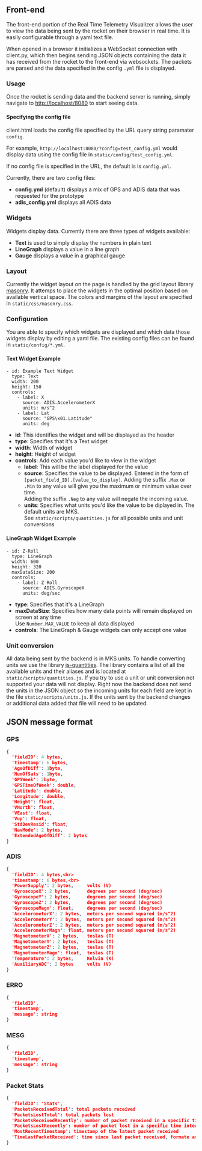 ## Front-end

The front-end portion of the Real Time Telemetry Visualizer allows the user to view the data being sent by the rocket on their browser in real time.  It is easily configurable through a yaml text file.

When opened in a browser it initializes a WebSocket connection with client.py, which then begins sending JSON objects containing the data it has received from the rocket to the front-end via websockets.  The packets are parsed and the data specified in the config ```.yml``` file is displayed.

### Usage

Once the rocket is sending data and the backend server is running, simply navigate to [http://localhost/8080](http://localhost/8080) to start seeing data.

#### Specifying the config file

client.html loads the config file specified by the URL query string paramater ```config```.

For example, ```http://localhost:8080/?config=test_config.yml``` would display data using the config file in ```static/config/test_config.yml```.

If no config file is specified in the URL, the default is is ```config.yml```.

Currently, there are two config files:
* **config.yml** (default) displays a mix of GPS and ADIS data that was requested for the prototype
* **adis_config.yml** displays all ADIS data

### Widgets

Widgets display data.  Currently there are three types of widgets available:
* **Text** is used to simply display the numbers in plain text
* **LineGraph** displays a value in a line graph
* **Gauge** displays a value in a graphical gauge

### Layout

Currently the widget layout on the page is handled by the grid layout library [masonry](http://masonry.desandro.com/).  It attemps to place the widgets in the optimal position based on available vertical space.  The colors and margins of the layout are specified in ```static/css/masonry.css```.

### Configuration

You are able to specify which widgets are displayed and which data those widgets display by editing a yaml file.  The existing config files can be found in ```static/config/*.yml```.

#### Text Widget Example
    - id: Example Text Widget
      type: Text
      width: 200
      height: 150
      controls:
        - label: X
          source: ADIS.AccelerometerX
          units: m/s^2
        - label: Lat
          source: "GPS\x01.Latitude"
          units: deg

* **id**:	This identifies the widget and will be displayed as the header
* **type**:	Specifies that it's a Text widget
* **width**:	Width of widget
* **height**:	Height of widget
* **controls**:	Add each value you'd like to view in the widget
  * **label**:	This will be the label displayed for the value
  * **source**:	Specifies the value to be displayed.  Entered in the form of ```[packet_field_ID].[value_to_display]```.
  					    Adding the suffix ```.Max``` or ```.Min``` to any value will give you the maximum or minimum value over time.  
						    Adding the suffix ```.Neg``` to any value will negate the incoming value.
  * **units**:	Specifies what units you'd like the value to be diplayed in.  The default units are MKS.  
  					See ```static/scripts/quantities.js``` for all possible units and unit conversions

#### LineGraph Widget Example
    - id: Z-Roll
      type: LineGraph
      width: 600
      height: 320
      maxDataSize: 200
      controls:
        - label: Z Roll
          source: ADIS.GyroscopeX
          units: deg/sec

* **type**:	Specifies that it's a LineGraph
* **maxDataSize**:	Specifies how many data points will remain displayed on screen at any time  
								Use ```Number.MAX_VALUE``` to keep all data displayed
* **controls**:	The LineGraph & Gauge widgets can only accept one value

### Unit conversion

All data being sent by the backend is in MKS units.  To handle converting units we use the library [js-quantities](https://github.com/gentooboontoo/js-quantities).  The library contains a list of all the available units and their aliases and is located at ```static/scripts/quantities.js```.  If you try to use a unit or unit conversion not supported your data will not display.
Right now the backend does not send the units in the JSON object so the incoming units for each field are kept in the file ```static/scripts/units.js```.  If the units sent by the backend changes or additional data added that file will need to be updated.


## JSON message format

### GPS

```json
{
  'fieldID': 4 bytes,
  'timestamp': 6 bytes,
  'AgeOfDiff': 1byte,
  'NumOfSats': 1byte,
  'GPSWeek': 2byte,
  'GPSTimeOfWeek': double,
  'Latitude': double,
  'Longitude': double,
  'Height': float,
  'VNorth': float,
  'VEast': float,
  'Vup': float,
  'StdDevResid': float,
  'NavMode': 2 bytes,
  'ExtendedAgeOfDiff': 2 bytes
}
```


### ADIS

```json
{                             
  'fieldID': 4 bytes,<br>
  'timestamp': 6 bytes,<br>
  'PowerSupply': 2 bytes,     volts (V)
  'GyroscopeX': 2 bytes,      degrees per second (deg/sec)
  'GyroscopeY': 2 bytes,      degrees per second (deg/sec)
  'GyroscopeZ': 2 bytes,      degrees per second (deg/sec)
  'GyroscopeMagn': float,     degrees per second (deg/sec)
  'AccelerometerX': 2 bytes,  meters per second squared (m/s^2)
  'AccelerometerY': 2 bytes,  meters per second squared (m/s^2)
  'AccelerometerZ': 2 bytes,  meters per second squared (m/s^2)
  'AccelerometerMagn': float, meters per second squared (m/s^2)
  'MagnetometerX': 2 bytes,   teslas (T)
  'MagnetometerY': 2 bytes,   teslas (T)
  'MagnetometerZ': 2 bytes,   teslas (T)
  'MagnetometerMagn': float,  teslas (T)
  'Temperature': 2 bytes,     Kelvin (K)
  'AuxiliaryADC': 2 bytes     volts (V)
}
```

### ERRO

```json
{
  'fieldID',
  'timestamp',
  'message': string
}
```

### MESG

```json
{
  'fieldID',
  'timestamp',
  'message': string
}
```

### Packet Stats

```json
{
  'fieldID': 'Stats',
  'PacketsReceivedTotal': total packets received
  'PacketsLostTotal': total packets lost
  'PacketsReceivedRecently': number of packet received in a specific time interval
  'PacketsLostRecently': number of packet lost in a specific time interval
  'MostRecentTimestamp': timestamp of the latest packet received
  'TimeLastPacketReceived': time since last packet received, formate as hh:mm:ss:s
}
```

